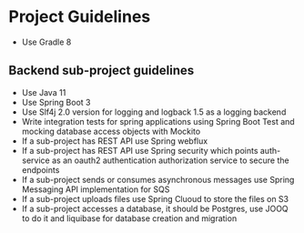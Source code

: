 # Project Guidelines

* Use Gradle 8

## Backend sub-project guidelines

* Use Java 11 
* Use Spring Boot 3
* Use Slf4j 2.0 version for logging and logback 1.5 as a logging backend
* Write integration tests for spring applications using Spring Boot Test and mocking database access objects with Mockito
* If a sub-project has REST API use Spring webflux
* If a sub-project has REST API use Spring security which points auth-service as an oauth2 authentication authorization service to secure the endpoints
* If a sub-project sends or consumes asynchronous messages use Spring Messaging API implementation for SQS
* If a sub-project uploads files use Spring Cluoud to store the files on S3
* If a sub-project accesses a database, it should be Postgres, use JOOQ to do it and liquibase for database creation and migration